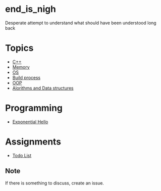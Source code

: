# end_is_nigh
Desperate attempt to understand what should have been understood long back

# Topics

- [C++](basic/cpp.md)
- [Memory](basic/memory.md)
- [OS](basic/os.md)
- [Build process](basic/build.md)
- [OOP](basic/oop.md)
- [Alorithms and Data structures](basic/algo-ds.md)

# Programming
- [Exponential Hello](code/exponential_hello)

# Assignments
- [Todo List](assignments/todo-list.md)

## Note
If there is something to discuss, create an issue.
